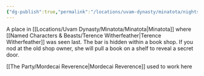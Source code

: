 ```yaml
---
{"dg-publish":true,"permalink":"/locations/uvam-dynasty/minatota/nightshade-s-crown/","tags":["Discovered"],"updated":"2025-03-01T21:16:08.851+00:00"}
---
```


A place in [[Locations/Uvam Dynasty/Minatota/Minatota\|Minatota]] where [[Named Characters & Beasts/Terence Witherfeather\|Terence Witherfeather]] was seen last. The bar is hidden within a book shop. If you nod at the old shop owner, she will pull a book on a shelf to reveal a secret door. 

[[The Party/Mordecai Reverence\|Mordecai Reverence]] used to work here
